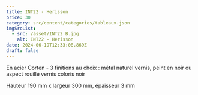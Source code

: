 ```yaml
---
title: INT22 - Herisson
price: 30
category: src/content/categories/tableaux.json
imgSrcList:
  - src: /asset/INT22 B.jpg
    alt: INT22 - Herisson
date: 2024-06-19T12:33:08.869Z
draft: false
---
```


En acier Corten - 3 finitions au choix : métal naturel vernis, peint en noir ou aspect rouillé vernis
coloris noir

Hauteur 190 mm x largeur 300 mm, épaisseur 3 mm
